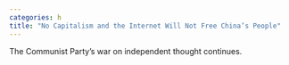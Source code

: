 ```yaml
---
categories: h
title: "No Capitalism and the Internet Will Not Free China’s People"
---
```

The Communist Party’s war on independent thought continues.